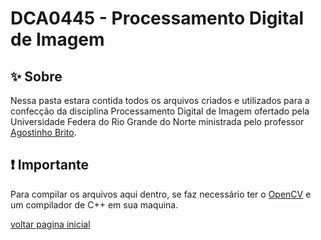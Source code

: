 # DCA0445 - Processamento Digital de Imagem

## :sparkles: Sobre 

Nessa pasta estara contida todos os arquivos criados e utilizados para a confecção da disciplina Processamento Digital de Imagem ofertado pela Universidade Federa do Rio Grande do Norte ministrada pelo professor [Agostinho Brito](https://agostinhobritojr.github.io).

## :exclamation: Importante

Para compilar os arquivos aqui dentro, se faz necessário ter o [OpenCV](https://opencv.org/releases/) e um compilador de C++ em sua maquina.

[voltar pagina inicial](../README.md)
